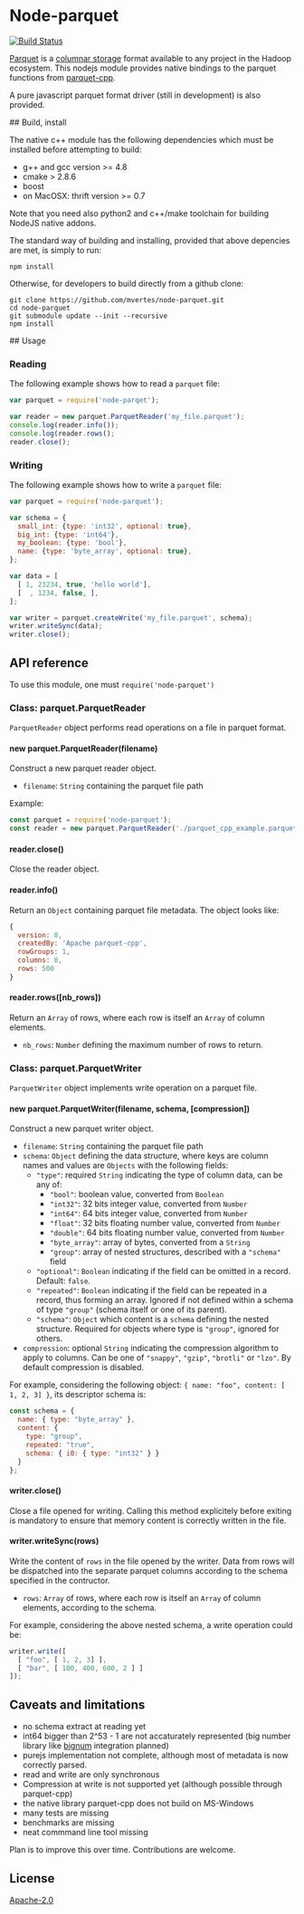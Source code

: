 # Node-parquet

[![Build Status](https://travis-ci.org/mvertes/node-parquet.svg?branch=master)](https://travis-ci.org/mvertes/node-parquet)

[Parquet](http://parquet.apache.org) is a [columnar
storage](https://en.wikipedia.org/wiki/Column-oriented_DBMS) format
available to any project in the Hadoop ecosystem. This nodejs module
provides native bindings to the parquet functions from
[parquet-cpp](https://github.com/apache/parquet-cpp).

A pure javascript parquet format driver (still in development) is also provided.

## Build, install

The native c++ module has the following dependencies which must
be installed before attempting to build:

- g++ and gcc version >= 4.8
- cmake > 2.8.6
- boost
- on MacOSX: thrift version >= 0.7

Note that you need also python2 and c++/make toolchain for building
NodeJS native addons.

The standard way of building and installing, provided that above
depencies are met, is simply to run:

```
npm install
```

Otherwise, for developers to build directly from a github clone:

```shell
git clone https://github.com/mvertes/node-parquet.git
cd node-parquet
git submodule update --init --recursive
npm install
```

## Usage

### Reading

The following example shows how to read a `parquet` file:

```javascript
var parquet = require('node-parqet');

var reader = new parquet.ParquetReader('my_file.parquet');
console.log(reader.info());
console.log(reader.rows();
reader.close();
```

### Writing

The following example shows how to write a `parquet` file:

```javascript
var parquet = require('node-parquet');

var schema = {
  small_int: {type: 'int32', optional: true},
  big_int: {type: 'int64'},
  my_boolean: {type: 'bool'},
  name: {type: 'byte_array', optional: true},
};

var data = [
  [ 1, 23234, true, 'hello world'],
  [  , 1234, false, ],
];

var writer = parquet.createWrite('my_file.parquet', schema);
writer.writeSync(data);
writer.close();
```

## API reference

To use this module, one must `require('node-parquet')`

### Class: parquet.ParquetReader

`ParquetReader` object performs read operations on a file in parquet format.

#### new parquet.ParquetReader(filename)

Construct a new parquet reader object.

* `filename`: `String` containing the parquet file path

Example:

```javascript
const parquet = require('node-parquet');
const reader = new parquet.ParquetReader('./parquet_cpp_example.parquet');
```

#### reader.close()

Close the reader object.

#### reader.info()

Return an `Object` containing parquet file metadata. The object looks like:

```javascript
{
  version: 0,
  createdBy: 'Apache parquet-cpp',
  rowGroups: 1,
  columns: 8,
  rows: 500
}
```

#### reader.rows([nb_rows])

Return an `Array` of rows, where each row is itself an `Array` of column elements.

* `nb_rows`: `Number` defining the maximum number of rows to return.

### Class: parquet.ParquetWriter

`ParquetWriter` object implements write operation on a parquet file.

#### new parquet.ParquetWriter(filename, schema, [compression])

Construct a new parquet writer object.

* `filename`: `String` containing the parquet file path
* `schema`: `Object` defining the data structure, where keys are column names and values are `Objects` with the following fields:
  * `"type"`: required `String` indicating the type of column data, can be any of:
      - `"bool"`: boolean value, converted from `Boolean`
      - `"int32"`: 32 bits integer value, converted from `Number`
      - `"int64"`: 64 bits integer value, converted from `Number`
      - `"float"`: 32 bits floating number value, converted from `Number`
      - `"double"`: 64 bits floating number value, converted from `Number`
      - `"byte_array"`: array of bytes, converted from a `String`
      - `"group"`: array of nested structures, described with a `"schema"` field
  * `"optional"`: `Boolean` indicating if the field can be omitted in a record. Default: `false`.
  * `"repeated"`: `Boolean` indicating if the field can be repeated in a record, thus forming an array. Ignored if not defined within a schema of type `"group"` (schema itself or one of its parent).
  * `"schema"`: `Object` which content is a `schema` defining the nested structure. Required for objects where type is `"group"`, ignored for others.
* `compression`: optional `String` indicating the compression algorithm to apply to columns. Can be one of `"snappy"`, `"gzip"`, `"brotli"` or `"lzo"`. By default compression is disabled.

For example, considering the following object: `{ name: "foo", content: [ 1, 2, 3] }`, its descriptor schema is:

```javascript
const schema = {
  name: { type: "byte_array" },
  content: {
    type: "group",
    repeated: "true",
    schema: { i0: { type: "int32" } }
  }
};
```

#### writer.close()

Close a file opened for writing. Calling this method explicitely before exiting is mandatory to ensure that memory content is correctly written in the file.

#### writer.writeSync(rows)

Write the content of `rows` in the file opened by the writer. Data from rows will be dispatched into the separate parquet columns according to the schema specified in the contructor.

* `rows`: `Array` of rows, where each row is itself an `Array` of column elements, according to the schema.

For example, considering the above nested schema, a write operation could be:

```javascript
writer.write([
  [ "foo", [ 1, 2, 3] ],
  [ "bar", [ 100, 400, 600, 2 ] ]
]);
```

## Caveats and limitations

- no schema extract at reading yet
- int64 bigger than 2^53 - 1 are not accaturately represented (big number library like [bignum](https://www.npmjs.com/package/bignum) integration planned)
- purejs implementation not complete, although most of metadata is now correctly parsed.
- read and write are only synchronous
- Compression at write is not supported yet (although possible through parquet-cpp)
- the native library parquet-cpp does not build on MS-Windows
- many tests are missing
- benchmarks are missing
- neat commmand line tool missing

Plan is to improve this over time. Contributions are welcome.

## License

[Apache-2.0](LICENSE)
